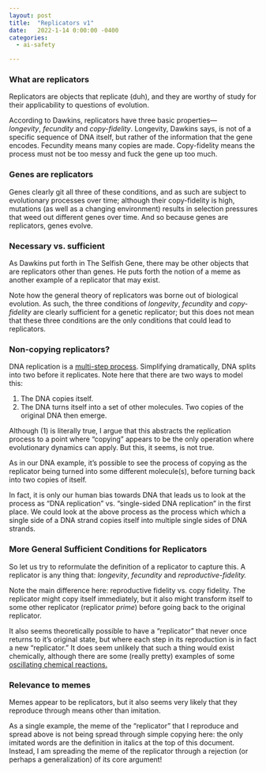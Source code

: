 ```yaml
---
layout: post
title:  "Replicators v1"
date:   2022-1-14 0:00:00 -0400
categories:
  - ai-safety

---
```

### What are replicators

Replicators are objects that replicate (duh), and they are worthy of study for their applicability to questions of evolution. 

According to Dawkins, replicators have three basic properties—*longevity*, *fecundity* and *copy-fidelity*. Longevity, Dawkins says, is not of a specific sequence of DNA itself, but rather of the information that the gene encodes. Fecundity means many copies are made. Copy-fidelity means the process must not be too messy and fuck the gene up too much.

### Genes are replicators

Genes clearly git all three of these conditions, and as such are subject to evolutionary processes over time; although their copy-fidelity is high, mutations (as well as a changing environment) results in selection pressures that weed out different genes over time. And so because genes are replicators, genes evolve.

### Necessary vs. sufficient

As Dawkins put forth in The Selfish Gene, there may be other objects that are replicators other than genes. He puts forth the notion of a meme as another example of a replicator that may exist. 

Note how the general theory of replicators was borne out of biological evolution. As such, the three conditions of *longevity*, *fecundity* and *copy-fidelity* are clearly sufficient for a genetic replicator; but this does not mean that these three conditions are the only conditions that could lead to replicators. 

### Non-copying replicators?

DNA replication is a [multi-step process](https://www.nature.com/scitable/topicpage/cells-can-replicate-their-dna-precisely-6524830/). Simplifying dramatically, DNA splits into two before it replicates. Note here that there are two ways to model this:

1. The DNA copies itself. 
2. The DNA turns itself into a set of other molecules. Two copies of the original DNA then emerge. 

Although (1) is literally true, I argue that this abstracts the replication process to a point where “copying” appears to be the only operation where evolutionary dynamics can apply. But this, it seems, is not true. 

As in our DNA example, it’s possible to see the process of copying as the replicator being turned into some different molecule(s), before turning back into two copies of itself. 

In fact, it is only our human bias towards DNA that leads us to look at the process as “DNA replication” vs. “single-sided DNA replication” in the first place. We could look at the above process as the process which which a single side of a DNA strand copies itself into multiple single sides of DNA strands.

### More General Sufficient Conditions for Replicators

So let us try to reformulate the definition of a replicator to capture this. A replicator is any thing that: *longevity*, *fecundity* and *reproductive-fidelity.*

Note the main difference here: reproductive fidelity vs. copy fidelity. The replicator might copy itself immediately, but it also might transform itself to some other replicator (replicator *prime*) before going back to the original replicator. 

It also seems theoretically possible to have a “replicator” that never once returns to it’s original state, but where each step in its reproduction is in fact a new “replicator.” It does seem unlikely that such a thing would exist chemically, although there are some (really pretty) examples of some [oscillating chemical reactions.](https://www.youtube.com/watch?v=LL3kVtc-4vY)

### Relevance to memes

Memes appear to be replicators, but it also seems very likely that they reproduce through means other than imitation. 

As a single example, the meme of the “replicator” that I reproduce and spread above is not being spread through simple copying here: the only imitated words are the definition in italics at the top of this document. Instead, I am spreading the meme of the replicator through a rejection (or perhaps a generalization) of its core argument!